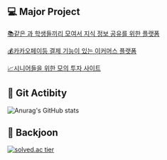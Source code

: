 ## 💻 Major Project  
[📚같은 과 학생들끼리 모여서 지식 정보 공유를 위한 플랫폼](https://github.com/jmlee119/maphant-app)  

[💰카카오페이등 결제 기능이 있는 이커머스 플랫폼](https://github.com/5-tyranno-develops)   

[📈시니어들을 위한 모의 투자 사이트](https://github.com/1-screeningHumanity)

## 🌱 Git Actibity 
![Anurag's GitHub stats](https://github-readme-stats.vercel.app/api?username=jmlee119&show_icons=true&theme=vue)

## 📆 Backjoon
[![solved.ac tier](http://mazassumnida.wtf/api/generate_badge?boj=jimin1001)](https://solved.ac/jimin1001)


<!--
**jmlee119/jmlee119** is a ✨ _special_ ✨ repository because its `README.md` (this file) appears on your GitHub profile.

Here are some ideas to get you started:

- 🔭 I’m currently working on ...
- 🌱 I’m currently learning ...
- 👯 I’m looking to collaborate on ...
- 🤔 I’m looking for help with ...
- 💬 Ask me about ...
- 📫 How to reach me: ...
- 😄 Pronouns: ...
- ⚡ Fun fact: ...
-->
